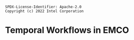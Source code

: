 ```text
SPDX-License-Identifier: Apache-2.0
Copyright (c) 2022 Intel Corporation
```
# Temporal Workflows in EMCO
